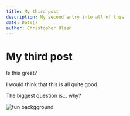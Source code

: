 ```yaml
---
title: My third post
description: My second entry into all of this
date: Date()
author: Christopher Olsen
---
```

# My third post

Is this great?

I would think that this is all quite good.

The biggest question is... why?

![fun backgground](https://res.cloudinary.com/dvwsiufhl/image/upload/c_thumb,w_200,g_face/f_auto,q_auto/v1603714824/homeCode/path1024_l1wj5l.png "background")